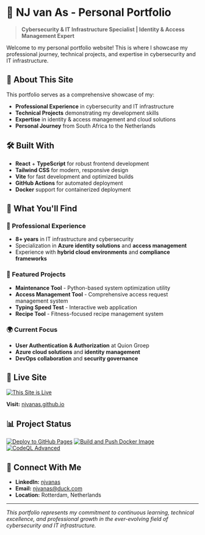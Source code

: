 # 🚀 NJ van As - Personal Portfolio

> **Cybersecurity & IT Infrastructure Specialist | Identity & Access Management Expert**

Welcome to my personal portfolio website! This is where I showcase my professional journey, technical projects, and expertise in cybersecurity and IT infrastructure.

## 🌟 About This Site

This portfolio serves as a comprehensive showcase of my:
- **Professional Experience** in cybersecurity and IT infrastructure
- **Technical Projects** demonstrating my development skills
- **Expertise** in identity & access management and cloud solutions
- **Personal Journey** from South Africa to the Netherlands

## 🛠️ Built With

- **React** + **TypeScript** for robust frontend development
- **Tailwind CSS** for modern, responsive design
- **Vite** for fast development and optimized builds
- **GitHub Actions** for automated deployment
- **Docker** support for containerized deployment

## 🎯 What You'll Find

### 💼 Professional Experience
- **8+ years** in IT infrastructure and cybersecurity
- Specialization in **Azure identity solutions** and **access management**
- Experience with **hybrid cloud environments** and **compliance frameworks**

### 🔧 Featured Projects
- **Maintenance Tool** - Python-based system optimization utility
- **Access Management Tool** - Comprehensive access request management system
- **Typing Speed Test** - Interactive web application
- **Recipe Tool** - Fitness-focused recipe management system

### 🌍 Current Focus
- **User Authentication & Authorization** at Quion Groep
- **Azure cloud solutions** and **identity management**
- **DevOps collaboration** and **security governance**

## 🚀 Live Site

[![This Site is Live](https://img.shields.io/badge/Status-Live-brightgreen?style=for-the-badge)](https://njvanas.github.io)

**Visit:** [njvanas.github.io](https://njvanas.github.io)

## 📊 Project Status

[![Deploy to GitHub Pages](https://github.com/njvanas/njvanas.github.io/actions/workflows/main.yml/badge.svg?event=push)](https://github.com/njvanas/njvanas.github.io/actions/workflows/main.yml)
[![Build and Push Docker Image](https://github.com/njvanas/njvanas.github.io/actions/workflows/docker-publish.yml/badge.svg)](https://github.com/njvanas/njvanas.github.io/actions/workflows/docker-publish.yml)
[![CodeQL Advanced](https://github.com/njvanas/njvanas.github.io/actions/workflows/codeql.yml/badge.svg)](https://github.com/njvanas/njvanas.github.io/actions/workflows/codeql.yml)

## 🤝 Connect With Me

- **LinkedIn:** [njvanas](https://linkedin.com/in/njvanas)
- **Email:** njvanas@duck.com
- **Location:** Rotterdam, Netherlands

---

*This portfolio represents my commitment to continuous learning, technical excellence, and professional growth in the ever-evolving field of cybersecurity and IT infrastructure.*
